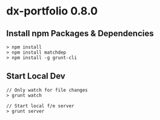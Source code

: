 # dx-portfolio 0.8.0
## Install npm Packages & Dependencies
```
> npm install
> npm install matchdep
> npm install -g grunt-cli
```

## Start Local Dev
```
// Only watch for file changes
> grunt watch

// Start local f/e server
> grunt server
```
